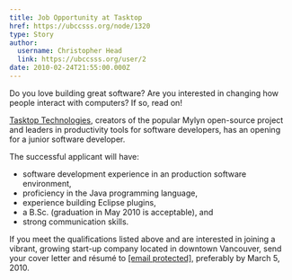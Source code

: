 ```yaml
---
title: Job Opportunity at Tasktop 
href: https://ubccsss.org/node/1320
type: Story
author:
  username: Christopher Head
  link: https://ubccsss.org/user/2
date: 2010-02-24T21:55:00.000Z
---
```


<div class="field field-name-body field-type-text-with-summary field-label-hidden"><div class="field-items"><div class="field-item even"><p>Do you love building great software? Are you interested in changing how people interact with computers? If so, read on!</p>
<p><a href="http://tasktop.com/">Tasktop Technologies</a>, creators of the popular Mylyn open-source project and leaders in productivity tools for software developers, has an opening for a junior software developer.</p>
<p>The successful applicant will have:</p>
<ul>
<li>software development experience in an production software environment,</li>
<li>proficiency in the Java programming language,</li>
<li>experience building Eclipse plugins,</li>
<li>a B.Sc. (graduation in May 2010 is acceptable), and</li>
<li>strong communication skills.</li>
</ul>
<p>If you meet the qualifications listed above and are interested in joining a vibrant, growing start-up company located in downtown Vancouver, send your cover letter and r&#xE9;sum&#xE9; to <a href="/cdn-cgi/l/email-protection#a7c4c6d5c2c2d5d4e7d3c6d4ccd3c8d789c4c8ca"><span class="__cf_email__" data-cfemail="a4c7c5d6c1c1d6d7e4d0c5d7cfd0cbd48ac7cbc9">[email&#xA0;protected]</span></a>, preferably by March 5, 2010.</p>
</div></div></div>    <footer>
          </footer>